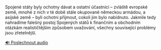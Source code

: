 
Spojené státy byly ochotny dávat a ostatní účastníci – zvláště evropské země, mnohé z nich v té době stále okupované německou armádou, a asijské země – byli ochotni přijmout, cokoli jim bylo nabídnuto. Jakmile tedy nahradíme falešný postoj Spojených států k finančním a obchodním otázkám realističtějším způsobem uvažování, všechny související problémy jsou zřetelnější.

[🔊 Poslechnout audio](/data/7-paragraphs/audio/chapter_87/para_011-Spojen-stty-byly-ochotny-dvat-a-ostatn-astn.mp3)
